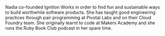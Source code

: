 Nadia co-founded Ignition Works in order to find fun and sustainable ways to build worthwhile software products. She has taught good engineering practices through pair programming at Pivotal Labs and on their Cloud Foundry team. She originally learnt to code at Makers Academy and she runs the Ruby Book Club podcast in her spare time.


